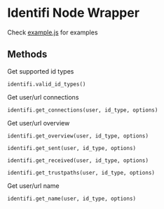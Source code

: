 # Identifi Node Wrapper


Check [example.js](example.js) for examples


## Methods

Get supported id types

`identifi.valid_id_types()`


Get user/url connections

`identifi.get_connections(user, id_type, options)`


Get user/url overview

`identifi.get_overview(user, id_type, options)`


`identifi.get_sent(user, id_type, options)`


`identifi.get_received(user, id_type, options)`


`identifi.get_trustpaths(user, id_type, options)`


Get user/url name

`identifi.get_name(user, id_type, options)`
